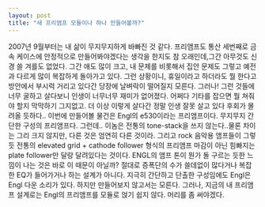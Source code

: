 ```yaml
---
layout: post
title: "새 프리앰프 모듈이나 하나 만들어볼까?"
---
```


2007년 9월부터는 내 삶이 무지무지하게 바빠진 것 같다. 
프리앰프도 통산 세번째로 금속 케이스에 안정적으로 만들어봐야겠다는 생각을 한지도 참 오래인데,그간 아무것도 신경 쓸 겨를도 없었다. 
그간 애도 많이 크고, 내 문제를 비롯해서 집안 문제도 그렇고 예전과 다르게 많이 복잡하게 돌아가고 있다.
그런 상황이니, 휴일이라고 하더라도 뭘 한다고 방안에서 부시럭 거리고 있다간 당장에 날벼락이 떨어질지 모른다. 
그러나!
그런 것들에 너무 굴하고 살다보니 인생이 너무너무 재미가 없어졌다.
어쩌다 기타를 잡으면 뭘 쳐줘야 할지 막막하기 그지없고.
더 이상 이렇게 살다간 정말 인생 잘못 살고 있다 후회가 몰려올 듯하다..
이번에 만들어볼 물건은 Engl의 e530이라는 프리앰프이다. 무지무지 간단한 구성의 프리앰프다.
그런데..
이놈은 전통의 tone-stack을 쓰지 않는다..물론 차이는 그리 크지 않지만, 다른 것은 엄연히 다른 것이라.
그리고 rock 음악용 앰프들이 그렇듯 전통의 elevated grid + cathode follower 형식의 프리앰프 마감이 아닌 
힘빠지는 plate follower만 달랑 달려있다는 것이다.
ENGL의 앰프 톤이 뭔가 돌 구르는 듯한 느낌이 나는 것은 바로 이 때문이 아닐까?
절대로 증폭단의 수가 쓸데없이 많다거나 복잡한 EQ가 들어가거나 하는 설계가 아니다.
지극히 간단하고 단촐한 구성임에도 Engl은 Engl 다운 소리가 있다. 하지만 만들어보지 않고서는 모른다.
그러나, 지금의 내 프리앰프 설계로는 Engl의 프리앰프를 모듈로 얹기 쉽지 않다. 
머리를 좀 써야겠다.

